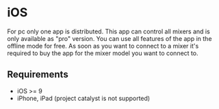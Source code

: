 # iOS

For pc only one app is distributed. This app can control all mixers and is only available as "pro" version.
You can use all features of the app in the offline mode for free.
As soon as you want to connect to a mixer it's required to buy the app for the mixer model you want to connect to.

## Requirements
- iOS >= 9
- iPhone, iPad (project catalyst is not supported)